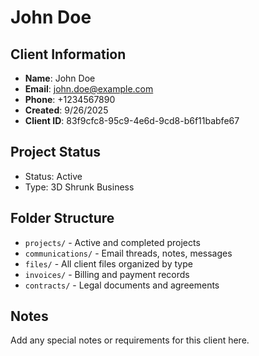 # John Doe

## Client Information
- **Name**: John Doe
- **Email**: john.doe@example.com
- **Phone**: +1234567890
- **Created**: 9/26/2025
- **Client ID**: 83f9cfc8-95c9-4e6d-9cd8-b6f11babfe67

## Project Status
- Status: Active
- Type: 3D Shrunk Business

## Folder Structure
- `projects/` - Active and completed projects
- `communications/` - Email threads, notes, messages
- `files/` - All client files organized by type
- `invoices/` - Billing and payment records
- `contracts/` - Legal documents and agreements

## Notes
Add any special notes or requirements for this client here.
